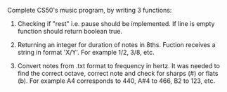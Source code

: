 Complete CS50's music program, by writing 3 functions: 

1. Checking if "rest" i.e. pause should be implemented. If line is empty function should return boolean true.

2. Returning an integer for duration of notes in 8ths. Fuction receives a string in format 'X/Y'. For example 1/2, 3/8, etc.

3. Convert notes from .txt format to frequency in hertz. It was needed to find the correct octave, correct note and check for sharps (#) or flats (b).
For example A4 corresponds to 440, A#4 to 466, B2 to 123, etc. 